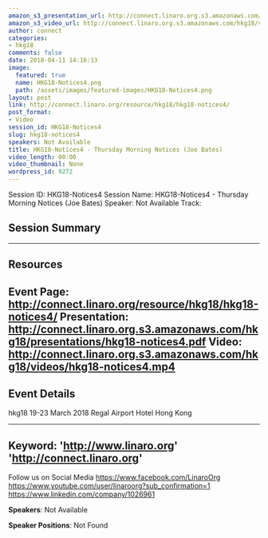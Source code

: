 ```yaml
---
amazon_s3_presentation_url: http://connect.linaro.org.s3.amazonaws.com/hkg18/presentations/hkg18-notices4.pdf
amazon_s3_video_url: http://connect.linaro.org.s3.amazonaws.com/hkg18/videos/hkg18-notices4.mp4
author: connect
categories:
- hkg18
comments: false
date: 2018-04-11 14:16:13
image:
  featured: true
  name: HKG18-Notices4.png
  path: /assets/images/featured-images/HKG18-Notices4.png
layout: post
link: http://connect.linaro.org/resource/hkg18/hkg18-notices4/
post_format:
- Video
session_id: HKG18-Notices4
slug: hkg18-notices4
speakers: Not Available
title: HKG18-Notices4 - Thursday Morning Notices (Joe Bates)
video_length: 00:00
video_thumbnail: None
wordpress_id: 9272
---
```


Session ID: HKG18-Notices4
Session Name: HKG18-Notices4 - Thursday Morning Notices (Joe Bates)
Speaker: Not Available
Track: 


## Session Summary

---------------------------------------------------
## Resources
Event Page: http://connect.linaro.org/resource/hkg18/hkg18-notices4/
Presentation: http://connect.linaro.org.s3.amazonaws.com/hkg18/presentations/hkg18-notices4.pdf
Video: http://connect.linaro.org.s3.amazonaws.com/hkg18/videos/hkg18-notices4.mp4
 ---------------------------------------------------
## Event Details
hkg18
19-23 March 2018 
Regal Airport Hotel Hong Kong

---------------------------------------------------
Keyword: 
'http://www.linaro.org'
'http://connect.linaro.org'
---------------------------------------------------
Follow us on Social Media
https://www.facebook.com/LinaroOrg
https://www.youtube.com/user/linaroorg?sub_confirmation=1
https://www.linkedin.com/company/1026961

**Speakers**: Not Available

**Speaker Positions**: Not Found